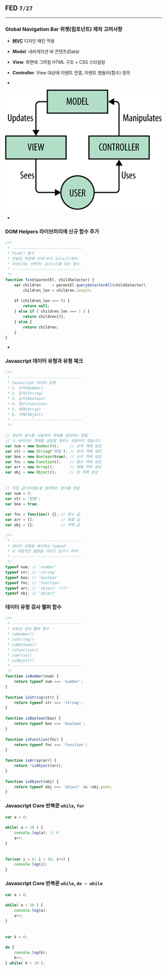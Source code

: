 ## FED `7/27`

---

### Global Navigation Bar 위젯(컴포넌트) 제작 고려사항

- **<abbr title="Model View Controller">MVC</abbr>** 디자인 패턴 적용
- **Model**: 내비게이션 바 콘텐츠(Data)
- **View**: 화면에 그려질 HTML 구조 + CSS 스타일링
- **Controller**: View 대상에 이벤트 연결, 이벤트 핸들러(함수) 정의

-

![What is MVC](images/MVC.png "MVC 이해를 돕기 위한 다이어그램(도식)")

-

### DOM Helpers 라이브러리에 신규 함수 추가
```js
/**
 * --------------------------------
 * find() 함수
 * 전달된 첫번째 인자(부모 요소노드)에서
 * 자손(CSS 선택자) 요소노드를 찾는 함수
 * --------------------------------
 */
function find(parentEl, childSelector) {
	var children     = parentEl.querySelectorAll(childSelector),
		children_len = children.length;

	if (children_len === 0) {
		return null;
	} else if ( children_len === 1 ) {
		return children[0];
	} else {
		return children;
	}
}
```

-

### Javascript 데이터 유형과 유형 체크

```js
/**
 * --------------------------------
 * Javascript 데이터 유형
 * 1. 숫자(Number)
 * 2. 문자(String)
 * 3. 논리(Boolean)
 * 4. 함수(Function)
 * 5. 배열(Array)
 * 6. 객체(Object)
 * --------------------------------
 */

// 생성자 함수를 사용하여 객체를 생성하는 방법
// ※ 네이티브 객체를 생성할 경우는 권장하지 않습니다
var num = new Number(9);     // 숫자 객체 생성
var str = new String('안녕'); // 문자 객체 생성
var boo = new Boolean(true); // 논리 객체 생성
var fnc = new Function();    // 함수 객체 생성
var arr = new Array();       // 배열 객체 생성
var obj = new Object();      // 빈 객체 생성


// 직접 값(리터럴)을 입력하는 방식을 권장
var num = 9;
var str = '안녕';
var boo = true;

var fnc = function() {}; // 함수 값
var arr = [];            // 배열 값
var obj = {};            // 객체 값

/**
 * --------------------------------
 * 데이터 유형을 체크하는 typeof
 * ※ 치명적인 결함을 가지고 있으니 주의!
 * --------------------------------
 */
typeof num; // 'number'
typeof str; // 'string'
typeof boo; // 'boolean'
typeof fnc; // 'function'
typeof arr; // 'object' ????
typeof obj; // 'object'
```

### 데이터 유형 검사 헬퍼 함수

```js
/**
 * --------------------------------
 * 유효성 검사 헬퍼 함수
 * isNumber()
 * isString()
 * isBoolean()
 * isFunction()
 * isArray()
 * isObject()
 * --------------------------------
 */
function isNumber(num) {
	return typeof num === 'number';
}

function isString(str) {
	return typeof str === 'string';
}

function isBoolean(boo) {
	return typeof boo === 'boolean';
}

function isFunction(fnc) {
	return typeof fnc === 'function';
}

function isArray(arr) {
	return !isObject(arr);
}

function isObject(obj) {
	return typeof obj === 'object' && !obj.push;
}
```

### Javascript Core 반복문 `while`, `for`

```js
var a = 0;

while( a < 10 ) {
	console.log(a); // 0
	a++;
}


for(var i = 0; i < 10; i++) {
	console.log(i);
}
```

### Javascript Core 반복문 `while`, `do ~ while`

```js
var a = 0;

while( a < 10 ) {
	console.log(a);
	a++;
}


var k = 0;

do {
	console.log(k);
	k++;
} while( k < 10 );


```